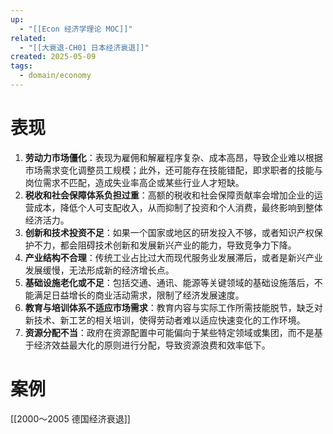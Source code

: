 ```yaml
---
up:
  - "[[Econ 经济学理论 MOC]]"
related:
  - "[[大衰退-CH01 日本经济衰退]]"
created: 2025-05-09
tags:
  - domain/economy
---
```



# 表现


1. **劳动力市场僵化**：表现为雇佣和解雇程序复杂、成本高昂，导致企业难以根据市场需求变化调整员工规模；此外，还可能存在技能错配，即求职者的技能与岗位需求不匹配，造成失业率高企或某些行业人才短缺。
2. **税收和社会保障体系负担过重**：高额的税收和社会保障贡献率会增加企业的运营成本，降低个人可支配收入，从而抑制了投资和个人消费，最终影响到整体经济活力。
3. **创新和技术投资不足**：如果一个国家或地区的研发投入不够，或者知识产权保护不力，都会阻碍技术创新和发展新兴产业的能力，导致竞争力下降。
4. **产业结构不合理**：传统工业占比过大而现代服务业发展滞后，或者是新兴产业发展缓慢，无法形成新的经济增长点。
5. **基础设施老化或不足**：包括交通、通讯、能源等关键领域的基础设施落后，不能满足日益增长的商业活动需求，限制了经济发展速度。
6. **教育与培训体系不适应市场需求**：教育内容与实际工作所需技能脱节，缺乏对新技术、新工艺的相关培训，使得劳动者难以适应快速变化的工作环境。
7. **资源分配不当**：政府在资源配置中可能偏向于某些特定领域或集团，而不是基于经济效益最大化的原则进行分配，导致资源浪费和效率低下。

# 案例


[[2000～2005 德国经济衰退]]
